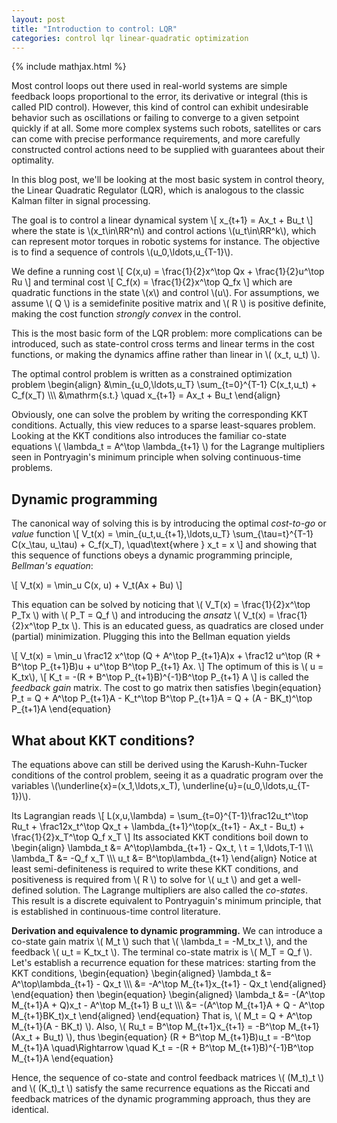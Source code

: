 ```yaml
---
layout: post
title: "Introduction to control: LQR"
categories: control lqr linear-quadratic optimization
---
```

{% include mathjax.html %}

Most control loops out there used in real-world systems are simple feedback loops proportional to the error, its derivative or integral (this is called PID control). However, this kind of control can exhibit undesirable behavior such as oscillations or failing to converge to a given setpoint quickly if at all. Some more complex systems such robots, satellites or cars can come with precise performance requirements, and more carefully constructed control actions need to be supplied with guarantees about their optimality.

In this blog post, we'll be looking at the most basic system in control theory, the Linear Quadratic Regulator (LQR), which is analogous to the classic Kalman filter in signal processing.

The goal is to control a linear dynamical system
\\[
    x_{t+1} = Ax_t + Bu_t
\\]
where the state is \\(x_t\in\RR^n\\) and control actions \\(u_t\in\RR^k\\), which can represent motor torques in robotic systems for instance. The objective is to find a sequence of controls \\(u_0,\ldots,u_{T-1}\\).

We define a running cost
\\[
    C(x,u) = \frac{1}{2}x^\top Qx + \frac{1}{2}u^\top Ru
\\]
and terminal cost
\\[
    C_f(x) = \frac{1}{2}x^\top Q_fx
\\]
which are quadratic functions in the state \\(x\\) and control \\(u\\). For assumptions, we assume \\( Q \\) is a semidefinite positive matrix and \\( R \\) is positive definite, making the cost function *strongly convex* in the control.

This is the most basic form of the LQR problem: more complications can be introduced, such as state-control cross terms and linear terms in the cost functions, or making the dynamics affine rather than linear in \\( (x_t, u_t) \\).

The optimal control problem is written as a constrained optimization problem
\begin{align}
    &\min_{u_0,\ldots,u_T} \sum_{t=0}^{T-1} C(x_t,u_t) + C_f(x_T)  \\\\\\
    &\mathrm{s.t.} \quad x_{t+1} = Ax_t + Bu_t
\end{align}

Obviously, one can solve the problem by writing the corresponding KKT conditions. Actually, this view reduces to a sparse least-squares problem. Looking at the KKT conditions also introduces the familiar co-state equations \\( \lambda_t = A^\top \lambda_{t+1} \\) for the Lagrange multipliers seen in Pontryagin's minimum principle when solving continuous-time problems.


## Dynamic programming

The canonical way of solving this is by introducing the optimal _cost-to-go_ or _value_ function
\\[
    V_t(x) = \min_{u_t,u_{t+1},\ldots,u_T} \sum_{\tau=t}^{T-1} C(x_\tau, u_\tau) + C_f(x_T), \quad\text{where } x_t = x
\\]
and showing that this sequence of functions obeys a dynamic programming principle, _Bellman's equation_:

\\[
    V_t(x) = \min_u C(x, u) + V_t(Ax + Bu)
\\]

This equation can be solved by noticing that \\( V_T(x) = \frac{1}{2}x^\top P_Tx \\) with \\( P_T = Q_f \\) and introducing the _ansatz_ \\( V_t(x) = \frac{1}{2}x^\top P_tx \\). This is an educated guess, as quadratics are closed under (partial) minimization.
Plugging this into the Bellman equation yields

\\[
    V_t(x) = \min_u \frac12 x^\top (Q + A^\top P_{t+1}A)x + \frac12 u^\top (R + B^\top P_{t+1}B)u + u^\top B^\top P_{t+1} Ax.
\\]
The optimum of this is \\( u = K_tx\\),
\\[
    K_t = -(R + B^\top P_{t+1}B)^{-1}B^\top P_{t+1} A
\\]
is called the *feedback gain* matrix.
The cost to go matrix then satisfies
\begin{equation}
    P_t = Q + A^\top P_{t+1}A - K_t^\top B^\top P_{t+1}A =  Q + (A - BK_t)^\top P_{t+1}A
\end{equation}

## What about KKT conditions?

The equations above can still be derived using the Karush-Kuhn-Tucker conditions of the control problem, seeing it as a quadratic program over the variables \\(\underline{x}=(x\_1,\ldots,x\_T), \underline{u}=(u_0,\ldots,u_{T-1})\\).

Its Lagrangian reads
\\[
    L(x,u,\lambda) = \sum_{t=0}^{T-1}\frac12u_t^\top Ru_t + \frac12x_t^\top Qx_t + \lambda_{t+1}^\top(x_{t+1} - Ax_t - Bu_t)
    + \frac{1}{2}x_T^\top Q_f x_T
\\]
Its associated KKT conditions boil down to
\begin{align}
    \lambda_t &= A^\top\lambda_{t+1} - Qx_t,  \ t = 1,\ldots,T-1  \\\\\\
    \lambda_T &= -Q_f x_T  \\\\\\
    u_t &= B^\top\lambda_{t+1}
\end{align}
Notice at least semi-definiteness is required to write these KKT conditions, and positiveness is required from \\( R \\) to solve for \\( u_t \\) and get a well-defined solution.
The Lagrange multipliers are also called the *co-states*. This result is a discrete equivalent to Pontryaguin's minimum principle, that is established in continuous-time control literature.

**Derivation and equivalence to dynamic programming.** We can introduce a co-state gain matrix \\( M_t \\) such that \\(  \lambda_t = -M_tx_t \\), and the feedback \\( u_t = K_tx_t \\). The terminal co-state matrix is \\( M_T = Q_f \\). Let's establish a recurrence equation for these matrices: starting from the KKT conditions,
\begin{equation}
\begin{aligned}
    \lambda_t &= A^\top\lambda_{t+1} - Qx_t  \\\\\\
        &= -A^\top M_{t+1}x_{t+1} - Qx_t
\end{aligned}
\end{equation}
then
\begin{equation}
\begin{aligned}
    \lambda_t &= -(A^\top M_{t+1}A + Q)x_t - A^\top M_{t+1} B u_t  \\\\\\
        &= -(A^\top M_{t+1}A + Q - A^\top M_{t+1}BK_t)x_t
\end{aligned}
\end{equation}
That is, \\( M_t = Q + A^\top M_{t+1}(A - BK_t) \\).
Also, \\( Ru_t = B^\top M_{t+1}x_{t+1} = -B^\top M_{t+1} (Ax_t + Bu_t) \\), thus
\begin{equation}
    (R + B^\top M_{t+1}B)u_t = -B^\top M_{t+1}A
    \quad\Rightarrow \quad
    K_t = -(R + B^\top M_{t+1}B)^{-1}B^\top M_{t+1}A
\end{equation}

Hence, the sequence of co-state and control feedback matrices \\( (M_t)_t \\) and \\( (K_t)_t \\) satisfy the same recurrence equations as the Riccati and feedback matrices of the dynamic programming approach, thus they are identical.
